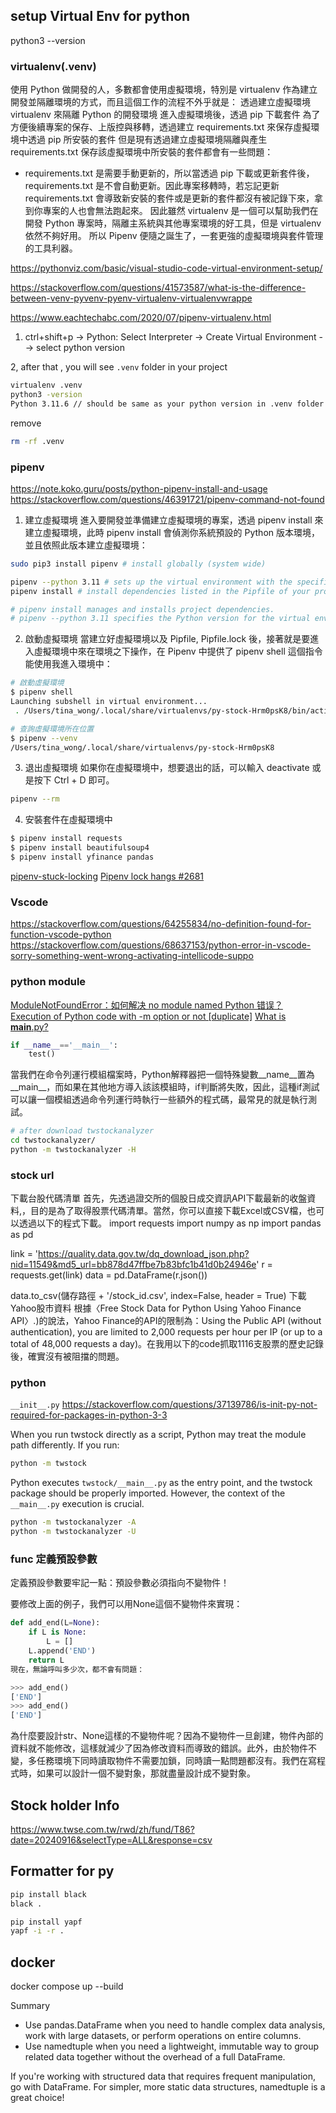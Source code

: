 ## setup Virtual Env for python
python3 --version 
### virtualenv(.venv)

使用 Python 做開發的人，多數都會使用虛擬環境，特別是 virtualenv 作為建立開發並隔離環境的方式，而且這個工作的流程不外乎就是：
  透過建立虛擬環境 virtualenv 來隔離 Python 的開發環境
  進入虛擬環境後，透過 pip 下載套件
  為了方便後續專案的保存、上版控與移轉，透過建立 requirements.txt 來保存虛擬環境中透過 pip 所安裝的套件
  但是現有透過建立虛擬環境隔離與產生 requirements.txt 保存該虛擬環境中所安裝的套件都會有一些問題：
  - requirements.txt 是需要手動更新的，所以當透過 pip 下載或更新套件後，requirements.txt 是不會自動更新。因此專案移轉時，若忘記更新 requirements.txt 會導致新安裝的套件或是更新的套件都沒有被記錄下來，拿到你專案的人也會無法跑起來。
因此雖然 virtualenv 是一個可以幫助我們在開發 Python 專案時，隔離主系統與其他專案環境的好工具，但是 virtualenv 依然不夠好用。
所以 Pipenv 便隨之誕生了，一套更強的虛擬環境與套件管理的工具利器。

https://pythonviz.com/basic/visual-studio-code-virtual-environment-setup/

https://stackoverflow.com/questions/41573587/what-is-the-difference-between-venv-pyvenv-pyenv-virtualenv-virtualenvwrappe

https://www.eachtechabc.com/2020/07/pipenv-virtualenv.html

1. ctrl+shift+p  -> Python: Select Interpreter  -> Create Virtual Environment --> select python version

2, after that , you will see `.venv` folder in your project
```sh
virtualenv .venv  
python3 -version  
Python 3.11.6 // should be same as your python version in .venv folder
```


remove
```sh
rm -rf .venv
```

### pipenv
https://note.koko.guru/posts/python-pipenv-install-and-usage
https://stackoverflow.com/questions/46391721/pipenv-command-not-found


1. 建立虛擬環境
進入要開發並準備建立虛擬環境的專案，透過 pipenv install 來建立虛擬環境，此時 pipenv install 會偵測你系統預設的 Python 版本環境，並且依照此版本建立虛擬環境：
```sh
sudo pip3 install pipenv # install globally (system wide)

pipenv --python 3.11 # sets up the virtual environment with the specified Python version.
pipenv install # install dependencies listed in the Pipfile of your project. If the Pipfile is absent, it will create a new one and then install any dependencies listed in it

# pipenv install manages and installs project dependencies.
# pipenv --python 3.11 specifies the Python version for the virtual environment.
```

2. 啟動虛擬環境
當建立好虛擬環境以及 Pipfile, Pipfile.lock 後，接著就是要進入虛擬環境中來在環境之下操作，在 Pipenv 中提供了 pipenv shell 這個指令能使用我進入環境中：
```sh 
# 啟動虛擬環境
$ pipenv shell
Launching subshell in virtual environment...
 . /Users/tina_wong/.local/share/virtualenvs/py-stock-Hrm0psK8/bin/activate

# 查詢虛擬環境所在位置
$ pipenv --venv
/Users/tina_wong/.local/share/virtualenvs/py-stock-Hrm0psK8
```

3. 退出虛擬環境
如果你在虛擬環境中，想要退出的話，可以輸入 deactivate 或是按下 Ctrl + D 即可。

```sh
pipenv --rm
```

4. 安裝套件在虛擬環境中
```sh
$ pipenv install requests
$ pipenv install beautifulsoup4
$ pipenv install yfinance pandas
```

[pipenv-stuck-locking](https://stackoverflow.com/questions/56440090/pipenv-stuck-locking)
[Pipenv lock hangs #2681](https://github.com/pypa/pipenv/issues/2681)

### Vscode
https://stackoverflow.com/questions/64255834/no-definition-found-for-function-vscode-python
https://stackoverflow.com/questions/68637153/python-error-in-vscode-sorry-something-went-wrong-activating-intellicode-suppo


### python module
[ModuleNotFoundError：如何解决 no module named Python 错误？](https://www.freecodecamp.org/chinese/news/module-not-found-error-in-python-solved/)
[Execution of Python code with -m option or not [duplicate]](https://stackoverflow.com/questions/22241420/execution-of-python-code-with-m-option-or-not)
[What is __main__.py?](https://stackoverflow.com/questions/4042905/what-is-main-py)

```py
if __name__=='__main__':
    test()
```
當我們在命令列運行模組檔案時，Python解釋器把一個特殊變數__name__置為__main__，而如果在其他地方導入該該模組時，if判斷將失敗，因此，這種if測試可以讓一個模組透過命令列運行時執行一些額外的程式碼，最常見的就是執行測試。

```sh
# after download twstockanalyzer
cd twstockanalyzer/
python -m twstockanalyzer -H
```


### stock url
下載台股代碼清單
首先，先透過證交所的個股日成交資訊API下載最新的收盤資料,，目的是為了取得股票代碼清單。當然，你可以直接下載Excel或CSV檔，也可以透過以下的程式下載。
import requests
import numpy as np
import pandas as pd

link = 'https://quality.data.gov.tw/dq_download_json.php?nid=11549&md5_url=bb878d47ffbe7b83bfc1b41d0b24946e'
r = requests.get(link)
data = pd.DataFrame(r.json())

data.to_csv(儲存路徑 + '/stock_id.csv', index=False, header = True)
下載Yahoo股市資料
根據〈Free Stock Data for Python Using Yahoo Finance API〉.)的說法，Yahoo Finance的API的限制為：Using the Public API (without authentication), you are limited to 2,000 requests per hour per IP (or up to a total of 48,000 requests a day)。在我用以下的code抓取1116支股票的歷史記錄後，確實沒有被阻擋的問題。


### python
`__init__.py`
https://stackoverflow.com/questions/37139786/is-init-py-not-required-for-packages-in-python-3-3



When you run twstock directly as a script, Python may treat the module path differently. If you run:

```sh
python -m twstock
```
Python executes `twstock/__main__.py` as the entry point, and the twstock package should be properly imported. However, the context of the `__main__.py` execution is crucial.

```sh
python -m twstockanalyzer -A
python -m twstockanalyzer -U
```

### func 定義預設參數
定義預設參數要牢記一點：預設參數必須指向不變物件！

要修改上面的例子，我們可以用None這個不變物件來實現：

```py
def add_end(L=None):
    if L is None:
        L = []
    L.append('END')
    return L
現在，無論呼叫多少次，都不會有問題：

>>> add_end()
['END']
>>> add_end()
['END']
```
為什麼要設計str、None這樣的不變物件呢？因為不變物件一旦創建，物件內部的資料就不能修改，這樣就減少了因為修改資料而導致的錯誤。此外，由於物件不變，多任務環境下同時讀取物件不需要加鎖，同時讀一點問題都沒有。我們在寫程式時，如果可以設計一個不變對象，那就盡量設計成不變對象。




## Stock holder Info
https://www.twse.com.tw/rwd/zh/fund/T86?date=20240916&selectType=ALL&response=csv


## Formatter for py
```sh
pip install black
black .

pip install yapf
yapf -i -r .
```

## docker 
docker compose up --build


Summary
- Use pandas.DataFrame when you need to handle complex data analysis, work with large datasets, or perform operations on entire columns.
- Use namedtuple when you need a lightweight, immutable way to group related data together without the overhead of a full DataFrame.

If you're working with structured data that requires frequent manipulation, go with DataFrame. For simpler, more static data structures, namedtuple is a great choice!